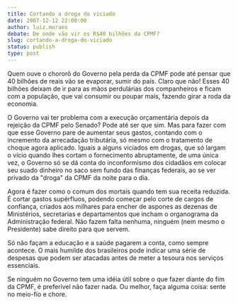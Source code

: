 ```yaml
---
title: Cortando a droga do viciado
date: 2007-12-12 22:00:00
author: luiz.moraes
debate: De onde vão vir os R$40 bilhões da CPMF?
slug: cortando-a-droga-do-viciado
status: publish 
type: post
---
```


Quem ouve o chororô do Governo pela perda da CPMF pode até pensar que 40 bilhões de reais vão se evaporar, sumir do país. Claro que não! Esses 40 bilhões deixam de ir para as mãos perdulárias dos companheiros e ficam com a população, que vai consumir ou poupar mais, fazendo girar a roda da economia.  

O Governo vai ter problema com a execução orçamentária depois da rejeição da CPMF pelo Senado? Pode até ser que sim. Mas para fazer com que esse Governo pare de aumentar seus gastos, contando com o incremento da arrecadação tributária, só mesmo com o tratamento de choque agora aplicado. Iguais a alguns viciados em drogas, que só largam o vício quando lhes cortam o fornecimento abruptamente, de uma única vez, o Governo só se dá conta do inconformismo dos cidadãos em colocar seu suado dinheiro no saco sem fundo das finanças federais, ao se ver privado da "droga" da CPMF da noite para o dia.  

Agora é fazer como o comum dos mortais quando tem sua receita reduzida. É cortar gastos supérfluos, podendo começar pelo corte de cargos de confiança, criados aos milhares para encher de aspones as dezenas de Ministérios, secretarias e departamentos que incham o organograma da Administração federal. Não fazem falta nenhuma, ninguém (nem mesmo o Presidente) sabe direito para que servem.  

Só não façam a educação e a saúde pagarem a conta, como sempre acontece. O mais humilde dos brasileiros pode indicar uma série de despesas que podem ser atacadas antes de meter a tesoura nos serviços essenciais.  

Se ninguém no Governo tem uma idéia útil sobre o que fazer diante do fim da CPMF, é preferível não fazer nada. Ou melhor, faça alguma coisa: sente no meio-fio e chore.
